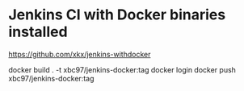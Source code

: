 # Jenkins CI with Docker binaries installed

https://github.com/xkx/jenkins-withdocker

docker build . -t xbc97/jenkins-docker:tag
docker login
docker push xbc97/jenkins-docker:tag
